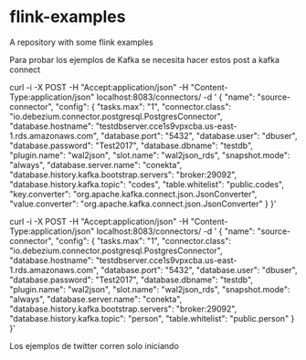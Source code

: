 # flink-examples
A repository with some flink examples


Para probar los ejemplos de Kafka se necesita hacer estos post a kafka connect

curl -i -X POST -H "Accept:application/json" -H "Content-Type:application/json" localhost:8083/connectors/ -d '
{
    "name": "source-connector",
    "config": {
        "tasks.max": "1",
        "connector.class": "io.debezium.connector.postgresql.PostgresConnector",
        "database.hostname": "testdbserver.cce1s9vpxcba.us-east-1.rds.amazonaws.com",
        "database.port": "5432",
        "database.user": "dbuser",
        "database.password": "Test2017",
        "database.dbname": "testdb",
        "plugin.name": "wal2json",
        "slot.name": "wal2json_rds",
        "snapshot.mode": "always",
        "database.server.name": "conekta",
        "database.history.kafka.bootstrap.servers": "broker:29092",
        "database.history.kafka.topic": "codes",
        "table.whitelist": "public.codes",
        "key.converter": "org.apache.kafka.connect.json.JsonConverter",
        "value.converter": "org.apache.kafka.connect.json.JsonConverter"
    }
}'



curl -i -X POST -H "Accept:application/json" -H "Content-Type:application/json" localhost:8083/connectors/ -d '
{
    "name": "source-connector",
    "config": {
        "tasks.max": "1",
        "connector.class": "io.debezium.connector.postgresql.PostgresConnector",
        "database.hostname": "testdbserver.cce1s9vpxcba.us-east-1.rds.amazonaws.com",
        "database.port": "5432",
        "database.user": "dbuser",
        "database.password": "Test2017",
        "database.dbname": "testdb",
        "plugin.name": "wal2json",
        "slot.name": "wal2json_rds",
        "snapshot.mode": "always",
        "database.server.name": "conekta",
        "database.history.kafka.bootstrap.servers": "broker:29092",
        "database.history.kafka.topic": "person",
        "table.whitelist": "public.person"
    }
}'


Los ejemplos de twitter corren solo iniciando
